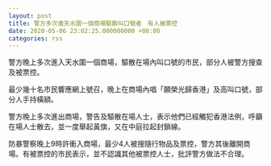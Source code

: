 ```yaml
---
layout: post
title: 警方多次進天水圍一個商場驅散叫口號者　有人被票控
date: 2020-05-06 23:02:25.000000000 +08:00
categories: rss
---
```


警方晚上多次進入天水圍一個商場，驅散在場內叫口號的巿民，部分人被警方搜查及被票控。

最少幾十名巿民響應網上號召，晚上在商場內唱「願榮光歸香港」及高叫口號，部分人手持橫額。

警方晚上多次進出商場，警告及驅散在場人士，表示他們已經觸犯香港法例，呼籲在場人士散去，並一度舉起黃旗，又在中庭拉起封鎖線。

防暴警察晚上9時許衝入商場，最少4人被搜隨行物品及票控，警方其後離開商場。有被票控的巿民表示，並不認識其他被票控人士，批評警方做法不合理。
